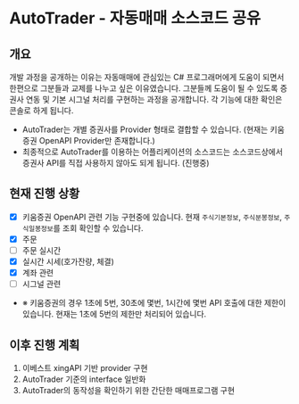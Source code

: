 # AutoTrader - 자동매매 소스코드 공유

## 개요

개발 과정을 공개하는 이유는 자동매매에 관심있는 C# 프로그래머에게 도움이 되면서 한편으로 그분들과 교제를 나누고 싶은 이유였습니다. 그분들께 도움이 될 수 있도록 증권사 연동 및 기본 시그널 처리를 구현하는 과정을 공개합니다.
각 기능에 대한 확인은 콘솔로 하게 됩니다.

- AutoTrader는 개별 증권사를 Provider 형태로 결합할 수 있습니다. (현재는 키움증권 OpenAPI Provider만 존재합니다.)
- 최종적으로 AutoTrader를 이용하는 어플리케이션의 소스코드는 소스코드상에서 증권사 API를 직접 사용하지 않아도 되게 됩니다. (진행중)

## 현재 진행 상황

- [x] 키움증권 OpenAPI 관련 기능 구현중에 있습니다. 현재 `주식기본정보`, `주식분봉정보`, `주식일봉정보`를 조회 확인할 수 있습니다.
- [x] 주문
- [ ] 주문 실시간
- [x] 실시간 시세(호가잔량, 체결)
- [x] 계좌 관련
- [ ] 시그널 관련
- ※ 키움증권의 경우 1초에 5번, 30초에 몇번, 1시간에 몇번 API 호출에 대한 제한이 있습니다. 현재는 1초에 5번의 제한만 처리되어 있습니다.

## 이후 진행 계획
1. 이베스트 xingAPI 기반 provider 구현
1. AutoTrader 기준의 interface 일반화
1. AutoTrader의 동작성을 확인하기 위한 간단한 매매프로그램 구현

